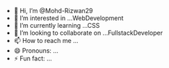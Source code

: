 - 👋 Hi, I’m @Mohd-Rizwan29
- 👀 I’m interested in ...WebDevelopment
- 🌱 I’m currently learning ...CSS
- 💞️ I’m looking to collaborate on ...FullstackDeveloper
- 📫 How to reach me ...
- 😄 Pronouns: ...
- ⚡ Fun fact: ...

<!---
Mohd-Rizwan29/Mohd-Rizwan29 is a ✨ special ✨ repository because its `README.md` (this file) appears on your GitHub profile.
You can click the Preview link to take a look at your changes.
--->
